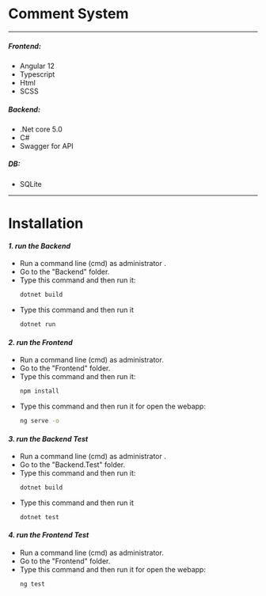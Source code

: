# Comment System
---
##### _Frontend:_
- Angular 12
- Typescript
- Html
- SCSS

##### _Backend:_
- .Net core 5.0
- C#
- Swagger for API

##### _DB:_
- SQLite

---

# Installation

#### _1. run the Backend_

- Run a command line (cmd) as administrator .
- Go to the "Backend" folder.
- Type this command and then run it:
    ```sh
    dotnet build
    ```
- Type this command and then run it
    ```sh
    dotnet run
    ```

#### _2. run the Frontend_
- Run a command line (cmd) as administrator.
- Go to the "Frontend" folder.
- Type this command and then run it:
    ```sh
    npm install
    ```
- Type this command and then run it for open the webapp:
    ```sh
    ng serve -o
    ```

#### _3. run the Backend Test_

- Run a command line (cmd) as administrator .
- Go to the "Backend.Test" folder.
- Type this command and then run it:
    ```sh
    dotnet build
    ```
- Type this command and then run it
    ```sh
    dotnet test
    ```

#### _4. run the Frontend Test_
- Run a command line (cmd) as administrator.
- Go to the "Frontend" folder.
- Type this command and then run it for open the webapp:
    ```sh
    ng test
    ```